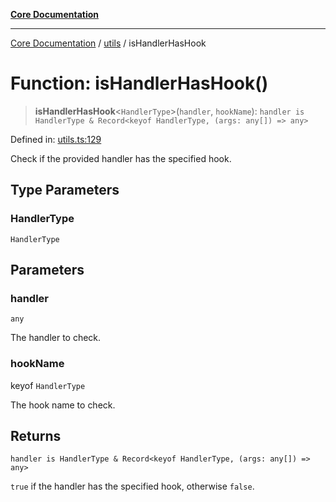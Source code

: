 [**Core Documentation**](../../README.md)

***

[Core Documentation](../../README.md) / [utils](../README.md) / isHandlerHasHook

# Function: isHandlerHasHook()

> **isHandlerHasHook**\<`HandlerType`\>(`handler`, `hookName`): `handler is HandlerType & Record<keyof HandlerType, (args: any[]) => any>`

Defined in: [utils.ts:129](https://github.com/stonemjs/core/blob/e2200da501349da1fec304d821c002bb6d055b61/src/utils.ts#L129)

Check if the provided handler has the specified hook.

## Type Parameters

### HandlerType

`HandlerType`

## Parameters

### handler

`any`

The handler to check.

### hookName

keyof `HandlerType`

The hook name to check.

## Returns

`handler is HandlerType & Record<keyof HandlerType, (args: any[]) => any>`

`true` if the handler has the specified hook, otherwise `false`.
